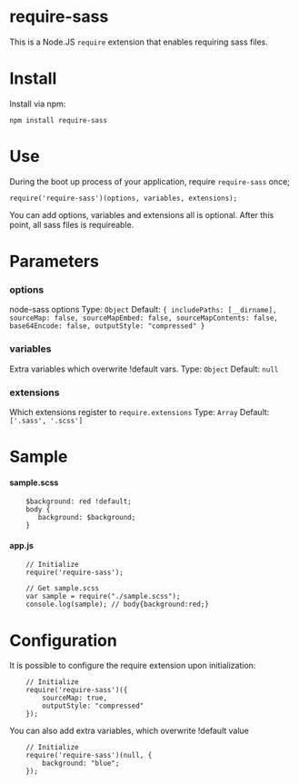require-sass
============================

This is a Node.JS `require` extension that enables requiring sass files.

# Install
Install via npm:

    npm install require-sass

# Use

During the boot up process of your application, require `require-sass` once;

    require('require-sass')(options, variables, extensions);

You can add options, variables and extensions all is optional.
After this point, all sass files is requireable.

# Parameters
### options
node-sass options
Type: `Object`
Default: `{
  includePaths: [__dirname],
  sourceMap: false,
  sourceMapEmbed: false,
  sourceMapContents: false,
  base64Encode: false,
  outputStyle: "compressed"
}`

### variables
Extra variables which overwrite !default vars.
Type: `Object`
Default: `null`

### extensions
Which extensions register to ```require.extensions```
Type: `Array`
Default: `['.sass', '.scss']`

# Sample

#### sample.scss
```
    $background: red !default;
    body {
       background: $background;
    }
```

#### app.js
```
    // Initialize
    require('require-sass');

    // Get sample.scss
    var sample = require("./sample.scss");
    console.log(sample); // body{background:red;}
```

# Configuration
It is possible to configure the require extension upon initialization:
```
    // Initialize
    require('require-sass')({
        sourceMap: true,
        outputStyle: "compressed"
    });
```
You can also add extra variables, which overwrite !default value
```
    // Initialize
    require('require-sass')(null, {
        background: "blue";
    });
```
